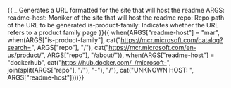 {{
    _ Generates a URL formatted for the site that will host the readme
    ARGS:
      readme-host: Moniker of the site that will host the readme
      repo: Repo path of the URL to be generated
      is-product-family: Indicates whether the URL refers to a product family page
}}{{
when(ARGS["readme-host"] = "mar",
    when(ARGS["is-product-family"],
        cat("https://mcr.microsoft.com/catalog?search=", ARGS["repo"], "/"),
        cat("https://mcr.microsoft.com/en-us/product/", ARGS["repo"], "/about/")),
    when(ARGS["readme-host"] = "dockerhub",
        cat("https://hub.docker.com/_/microsoft-", join(split(ARGS["repo"], "/"), "-"), "/"),
        cat("UNKNOWN HOST: ", ARGS["readme-host"])))}}
